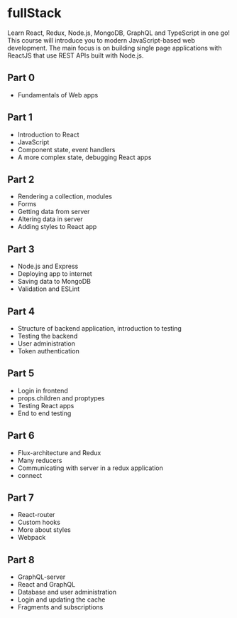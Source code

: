 # fullStack
Learn React, Redux, Node.js, MongoDB, GraphQL and TypeScript in one go! This course will introduce you to modern JavaScript-based web development. The main focus is on building single page applications with ReactJS that use REST APIs built with Node.js.

## Part 0 
- Fundamentals of Web apps
## Part 1 
- Introduction to React
- JavaScript
- Component state, event handlers
- A more complex state, debugging React apps
## Part 2
- Rendering a collection, modules
- Forms
- Getting data from server
- Altering data in server
- Adding styles to React app
## Part 3
- Node.js and Express
- Deploying app to internet
- Saving data to MongoDB
- Validation and ESLint
## Part 4
- Structure of backend application, introduction to testing
- Testing the backend
- User administration
- Token authentication
## Part 5
- Login in frontend
- props.children and proptypes
- Testing React apps
- End to end testing
## Part 6 
- Flux-architecture and Redux
- Many reducers
- Communicating with server in a redux application
- connect
## Part 7
- React-router
- Custom hooks
- More about styles
- Webpack
## Part 8
- GraphQL-server
- React and GraphQL
- Database and user administration
- Login and updating the cache
- Fragments and subscriptions
